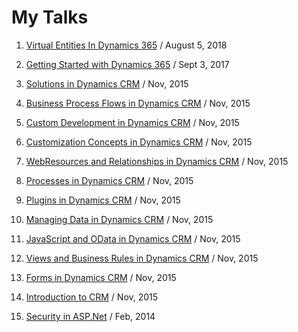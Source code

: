 # My Talks

1. [Virtual Entities In Dynamics 365](https://www.ashishvishwakarma.com/Presentations/Virtual-Entities-In-Dynamics-365/) / August 5, 2018

1. [Getting Started with Dynamics 365](https://www.ashishvishwakarma.com/dynamics-365-101-webinar/) / Sept 3, 2017

1. [Solutions in Dynamics CRM](https://www.ashishvishwakarma.com/Presentations/Solutions-in-Dynamics-CRM) / Nov, 2015

1. [Business Process Flows in Dynamics CRM](https://www.ashishvishwakarma.com/Presentations/Business-Process-Flows-in-Dynamics-CRM) / Nov, 2015

1. [Custom Development in Dynamics CRM](https://www.ashishvishwakarma.com/Presentations/Custom-Development-in-Dynamics-CRM) / Nov, 2015

1. [Customization Concepts in Dynamics CRM](https://www.ashishvishwakarma.com/Presentations/Customization-Concepts-in-Dynamics-CRM) / Nov, 2015

1. [WebResources and Relationships in Dynamics CRM](https://www.ashishvishwakarma.com/Presentations/WebResources-and-Relationships-in-Dynamics-CRM) / Nov, 2015

1. [Processes in Dynamics CRM](https://www.ashishvishwakarma.com/Presentations/Processes-in-Dynamics-CRM) / Nov, 2015

1. [Plugins in Dynamics CRM](https://www.ashishvishwakarma.com/Presentations/Plugins-in-Dynamics-CRM) / Nov, 2015

1. [Managing Data in Dynamics CRM](https://www.ashishvishwakarma.com/Presentations/Managing-Data-in-Dynamics-CRM) / Nov, 2015

1. [JavaScript and OData in Dynamics CRM](https://www.ashishvishwakarma.com/Presentations/JavaScript-and-OData-in-Dynamics-CRM) / Nov, 2015

1. [Views and Business Rules in Dynamics CRM](https://www.ashishvishwakarma.com/Presentations/Views-and-Business-Rules-in-Dynamics-CRM) / Nov, 2015

1. [Forms in Dynamics CRM](https://www.ashishvishwakarma.com/Presentations/Forms-in-Dynamics-CRM) / Nov, 2015

1. [Introduction to CRM](https://www.ashishvishwakarma.com/Presentations/Introduction-to-CRM) / Nov, 2015

1. [Security in ASP.Net](https://www.ashishvishwakarma.com/Presentations/Security-in-ASP.Net) / Feb, 2014